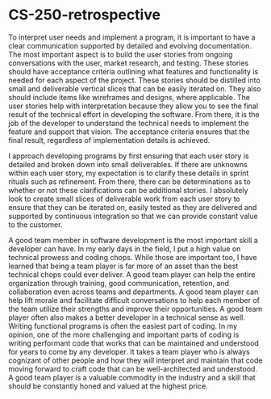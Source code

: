 # CS-250-retrospective
To interpret user needs and implement a program, it is important to have a clear communication supported by detailed and evolving documentation. The most important aspect is to build the user stories from ongoing conversations with the user, market research, and testing. These stories should have acceptance criteria outlining what features and functionality is needed for each aspect of the project. These stories should be distilled into small and deliverable vertical slices that can be easily iterated on. They also should include items like wireframes and designs, where applicable. The user stories help with interpretation because they allow you to see the final result of the technical effort in developing the software. From there, it is the job of the developer to understand the technical needs to implement the feature and support that vision. The acceptance criteria ensures that the final result, regardless of implementation details is achieved.

I approach developing programs by first ensuring that each user story is detailed and broken down into small deliverables. If there are unknowns within each user story, my expectation is to clarify these details in sprint rituals such as refinement. From there, there can be determinations as to whether or not these clarifications can be additional stories. I absolutely look to create small slices of deliverable work from each user story to ensure that they can be iterated on, easily tested as they are delivered and supported by continuous integration so that we can provide constant value to the customer.

A good team member in software development is the most important skill a developer can have. In my early days in the field, I put a high value on technical prowess and coding chops. While those are important too, I have learned that being a team player is far more of an asset than the best technical chops could ever deliver. A good team player can help the entire organization through training, good communication, retention, and collaboration even across teams and departments. A good team player can help lift morale and facilitate difficult conversations to help each member of the team utilize their strengths and improve their opportunities. A good team player often also makes a better developer in a technical sense as well. Writing functional programs is often the easiest part of coding. In my opinion, one of the more challenging and important parts of coding is writing performant code that works that can be maintained and understood for years to come by any developer. It takes a team player who is always cognizant of other people and how they will interpret and maintain that code moving forward to craft code that can be well-architected and understood. A good team player is a valuable commodity in the industry and a skill that should be constantly honed and valued at the highest price.
